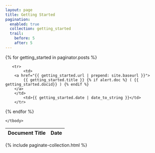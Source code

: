 ```yaml
---
layout: page
title: Getting Started 
pagination: 
  enabled: true
  collection: getting_started
  trail: 
    before: 5
    after: 5
---
```


<table class="uk-table uk-table-responsive">
    <thead>
        <tr>
            <th>Document Title</th>
            <th>Date</th>
        </tr>
    </thead>
    <tbody>

{% for getting_started in paginator.posts %}

       <tr>
            <td>
		<a href="{{ getting_started.url | prepend: site.baseurl }}"> 
		    {{ getting_started.title }} {% if alert.doc %} ( {{ getting_started.docid}} ) {% endif %}
		</a>
	    </td>
            <td>{{ getting_started.date | date_to_string }}</td>
        </tr>

{% endfor %}

    </tbody>
</table>

{% include paginate-collection.html %}
